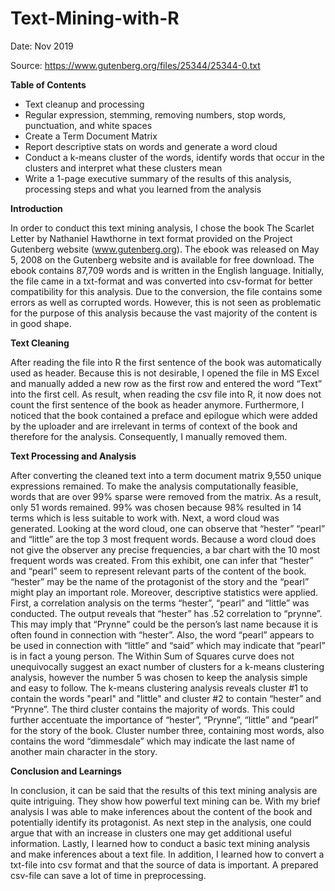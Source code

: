 # Text-Mining-with-R

Date: Nov 2019

Source: https://www.gutenberg.org/files/25344/25344-0.txt

**Table of Contents**

- Text cleanup and processing 
- Regular expression, stemming, removing numbers, stop words, punctuation, and white spaces 
- Create a Term Document Matrix 
- Report descriptive stats on words and generate a word cloud 
- Conduct a k-means cluster of the words, identify words that occur in the clusters and interpret what these clusters mean 
- Write a 1-page executive summary of the results of this analysis, processing steps and what you learned from the analysis


**Introduction**

In order to conduct this text mining analysis, I chose the book The Scarlet Letter by Nathaniel Hawthorne in text format provided on the Project Gutenberg website
(www.gutenberg.org). The ebook was released on May 5, 2008 on the Gutenberg website and is available for free download. The ebook contains 87,709 words and is written
in the English language. Initially, the file came in a txt-format and was converted into csv-format for better compatibility for this analysis. Due to the conversion, 
the file contains some errors as well as corrupted words. However, this is not seen as problematic for the purpose of this analysis because the vast majority of the content
is in good shape. 

**Text Cleaning**

After reading the file into R the first sentence of the book was automatically used as header. Because this is not desirable, I opened the file in MS Excel and manually added a
new row as the first row and entered the word “Text” into the first cell. As result, when reading the csv file into R, it now does not count the first sentence of the book as 
header anymore. Furthermore, I noticed that the book contained a preface and epilogue which were added by the uploader and are irrelevant in terms of context of the book and 
therefore for the analysis. Consequently, I manually removed them. 

**Text Processing and Analysis**

After converting the cleaned text into a term document matrix 9,550 unique expressions remained. To make the analysis computationally feasible, words that are over 99% sparse were removed from the matrix. As a result, only 51 words remained. 99% was chosen because 98% resulted in 14 terms which is less suitable to work with. Next, a word cloud was generated. Looking at the word cloud, one can observe that “hester” “pearl” and “little” are the top 3 most frequent words. Because a word cloud does not give the observer any precise frequencies, a bar chart with the 10 most frequent words was created. From this exhibit, one can infer that “hester” and “pearl” seem to represent relevant parts of the content of the book. “hester” may be the name of the protagonist of the story and the “pearl” might play an important role. Moreover, descriptive statistics were applied. First, a correlation analysis on the terms “hester”, “pearl” and “little” was conducted. The output reveals that “hester” has .52 correlation to “prynne”. This may imply that “Prynne” could be the person’s last name because it is often found in connection with “hester”. Also, the word “pearl” appears to be used in connection with “little” and “said” which may indicate that “pearl” is in fact a young person. The Within Sum of Squares curve does not unequivocally suggest an exact number of clusters for a k-means clustering analysis, however the number 5 was chosen to keep the analysis simple and easy to follow. The k-means clustering analysis reveals cluster #1 to contain the words "pearl" and "little" and cluster #2 to contain “hester” and “Prynne”. The third cluster contains the majority of words. This could further accentuate the importance of “hester”, “Prynne”, “little” and “pearl” for the story of the book. Cluster number three, containing most words, also contains the word “dimmesdale” which may indicate the last name of another main character in the story.

**Conclusion and Learnings** 

In conclusion, it can be said that the results of this text mining analysis are quite intriguing. They show how powerful text mining can be. With my brief analysis I was able to 
make inferences about the content of the book and potentially identify its protagonist. As next step in the analysis, one could argue that with an increase in clusters one may get additional useful information. Lastly, I learned how to conduct a basic text mining analysis and make inferences about a text file. In addition, I learned how to convert a txt-file into csv format and that the source of data is important. A prepared csv-file can save a lot of time in preprocessing. 
